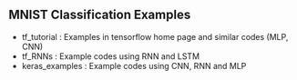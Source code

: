 ## MNIST Classification Examples

-   tf_tutorial : Examples in tensorflow home page and similar codes (MLP, CNN)
-   tf_RNNs : Example codes using RNN and LSTM
-   keras_examples : Example codes using CNN, RNN and MLP

